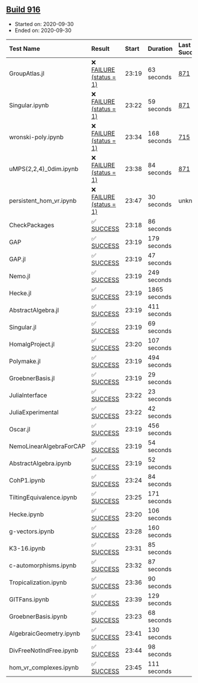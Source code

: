 ## [Build 916](https://oscarci.mathematik.uni-kl.de/job/oscar-stable/916/)

* Started on: 2020-09-30
* Ended on: 2020-09-30

| Test Name    | Result | Start | Duration | Last Success | First Failure |
|:-------------|:-------|:------|:---------|:-------------|:--------------|
| GroupAtlas.jl | ❌ [FAILURE (status = 1)](https://oscarci.mathematik.uni-kl.de/job/oscar-stable/916/artifact/logs/build-916/GroupAtlas.jl.log) | 23:19 | 63 seconds | [871](https://oscarci.mathematik.uni-kl.de/job/oscar-stable/871/) | [872](https://oscarci.mathematik.uni-kl.de/job/oscar-stable/872/) |
| Singular.ipynb | ❌ [FAILURE (status = 1)](https://oscarci.mathematik.uni-kl.de/job/oscar-stable/916/artifact/logs/build-916/Singular.ipynb.log) | 23:22 | 59 seconds | [871](https://oscarci.mathematik.uni-kl.de/job/oscar-stable/871/) | [872](https://oscarci.mathematik.uni-kl.de/job/oscar-stable/872/) |
| wronski-poly.ipynb | ❌ [FAILURE (status = 1)](https://oscarci.mathematik.uni-kl.de/job/oscar-stable/916/artifact/logs/build-916/wronski-poly.ipynb.log) | 23:34 | 168 seconds | [715](https://oscarci.mathematik.uni-kl.de/job/oscar-stable/715/) | [716](https://oscarci.mathematik.uni-kl.de/job/oscar-stable/716/) |
| uMPS(2,2,4)_0dim.ipynb | ❌ [FAILURE (status = 1)](https://oscarci.mathematik.uni-kl.de/job/oscar-stable/916/artifact/logs/build-916/uMPS-2-2-4-_0dim.ipynb.log) | 23:38 | 84 seconds | [871](https://oscarci.mathematik.uni-kl.de/job/oscar-stable/871/) | [872](https://oscarci.mathematik.uni-kl.de/job/oscar-stable/872/) |
| persistent_hom_vr.ipynb | ❌ [FAILURE (status = 1)](https://oscarci.mathematik.uni-kl.de/job/oscar-stable/916/artifact/logs/build-916/persistent_hom_vr.ipynb.log) | 23:47 | 30 seconds | unknown | unknown |
| CheckPackages | ✅ [SUCCESS](https://oscarci.mathematik.uni-kl.de/job/oscar-stable/916/artifact/logs/build-916/CheckPackages.log) | 23:18 | 86 seconds |  |  |
| GAP | ✅ [SUCCESS](https://oscarci.mathematik.uni-kl.de/job/oscar-stable/916/artifact/logs/build-916/GAP.log) | 23:19 | 179 seconds |  |  |
| GAP.jl | ✅ [SUCCESS](https://oscarci.mathematik.uni-kl.de/job/oscar-stable/916/artifact/logs/build-916/GAP.jl.log) | 23:19 | 47 seconds |  |  |
| Nemo.jl | ✅ [SUCCESS](https://oscarci.mathematik.uni-kl.de/job/oscar-stable/916/artifact/logs/build-916/Nemo.jl.log) | 23:19 | 249 seconds |  |  |
| Hecke.jl | ✅ [SUCCESS](https://oscarci.mathematik.uni-kl.de/job/oscar-stable/916/artifact/logs/build-916/Hecke.jl.log) | 23:19 | 1865 seconds |  |  |
| AbstractAlgebra.jl | ✅ [SUCCESS](https://oscarci.mathematik.uni-kl.de/job/oscar-stable/916/artifact/logs/build-916/AbstractAlgebra.jl.log) | 23:19 | 411 seconds |  |  |
| Singular.jl | ✅ [SUCCESS](https://oscarci.mathematik.uni-kl.de/job/oscar-stable/916/artifact/logs/build-916/Singular.jl.log) | 23:19 | 69 seconds |  |  |
| HomalgProject.jl | ✅ [SUCCESS](https://oscarci.mathematik.uni-kl.de/job/oscar-stable/916/artifact/logs/build-916/HomalgProject.jl.log) | 23:20 | 107 seconds |  |  |
| Polymake.jl | ✅ [SUCCESS](https://oscarci.mathematik.uni-kl.de/job/oscar-stable/916/artifact/logs/build-916/Polymake.jl.log) | 23:19 | 494 seconds |  |  |
| GroebnerBasis.jl | ✅ [SUCCESS](https://oscarci.mathematik.uni-kl.de/job/oscar-stable/916/artifact/logs/build-916/GroebnerBasis.jl.log) | 23:19 | 29 seconds |  |  |
| JuliaInterface | ✅ [SUCCESS](https://oscarci.mathematik.uni-kl.de/job/oscar-stable/916/artifact/logs/build-916/JuliaInterface.log) | 23:22 | 23 seconds |  |  |
| JuliaExperimental | ✅ [SUCCESS](https://oscarci.mathematik.uni-kl.de/job/oscar-stable/916/artifact/logs/build-916/JuliaExperimental.log) | 23:22 | 42 seconds |  |  |
| Oscar.jl | ✅ [SUCCESS](https://oscarci.mathematik.uni-kl.de/job/oscar-stable/916/artifact/logs/build-916/Oscar.jl.log) | 23:19 | 456 seconds |  |  |
| NemoLinearAlgebraForCAP | ✅ [SUCCESS](https://oscarci.mathematik.uni-kl.de/job/oscar-stable/916/artifact/logs/build-916/NemoLinearAlgebraForCAP.log) | 23:19 | 54 seconds |  |  |
| AbstractAlgebra.ipynb | ✅ [SUCCESS](https://oscarci.mathematik.uni-kl.de/job/oscar-stable/916/artifact/logs/build-916/AbstractAlgebra.ipynb.log) | 23:19 | 52 seconds |  |  |
| CohP1.ipynb | ✅ [SUCCESS](https://oscarci.mathematik.uni-kl.de/job/oscar-stable/916/artifact/logs/build-916/CohP1.ipynb.log) | 23:24 | 84 seconds |  |  |
| TiltingEquivalence.ipynb | ✅ [SUCCESS](https://oscarci.mathematik.uni-kl.de/job/oscar-stable/916/artifact/logs/build-916/TiltingEquivalence.ipynb.log) | 23:25 | 171 seconds |  |  |
| Hecke.ipynb | ✅ [SUCCESS](https://oscarci.mathematik.uni-kl.de/job/oscar-stable/916/artifact/logs/build-916/Hecke.ipynb.log) | 23:20 | 106 seconds |  |  |
| g-vectors.ipynb | ✅ [SUCCESS](https://oscarci.mathematik.uni-kl.de/job/oscar-stable/916/artifact/logs/build-916/g-vectors.ipynb.log) | 23:28 | 160 seconds |  |  |
| K3-16.ipynb | ✅ [SUCCESS](https://oscarci.mathematik.uni-kl.de/job/oscar-stable/916/artifact/logs/build-916/K3-16.ipynb.log) | 23:31 | 85 seconds |  |  |
| c-automorphisms.ipynb | ✅ [SUCCESS](https://oscarci.mathematik.uni-kl.de/job/oscar-stable/916/artifact/logs/build-916/c-automorphisms.ipynb.log) | 23:32 | 87 seconds |  |  |
| Tropicalization.ipynb | ✅ [SUCCESS](https://oscarci.mathematik.uni-kl.de/job/oscar-stable/916/artifact/logs/build-916/Tropicalization.ipynb.log) | 23:36 | 90 seconds |  |  |
| GITFans.ipynb | ✅ [SUCCESS](https://oscarci.mathematik.uni-kl.de/job/oscar-stable/916/artifact/logs/build-916/GITFans.ipynb.log) | 23:39 | 129 seconds |  |  |
| GroebnerBasis.ipynb | ✅ [SUCCESS](https://oscarci.mathematik.uni-kl.de/job/oscar-stable/916/artifact/logs/build-916/GroebnerBasis.ipynb.log) | 23:23 | 68 seconds |  |  |
| AlgebraicGeometry.ipynb | ✅ [SUCCESS](https://oscarci.mathematik.uni-kl.de/job/oscar-stable/916/artifact/logs/build-916/AlgebraicGeometry.ipynb.log) | 23:41 | 130 seconds |  |  |
| DivFreeNotIndFree.ipynb | ✅ [SUCCESS](https://oscarci.mathematik.uni-kl.de/job/oscar-stable/916/artifact/logs/build-916/DivFreeNotIndFree.ipynb.log) | 23:44 | 98 seconds |  |  |
| hom_vr_complexes.ipynb | ✅ [SUCCESS](https://oscarci.mathematik.uni-kl.de/job/oscar-stable/916/artifact/logs/build-916/hom_vr_complexes.ipynb.log) | 23:45 | 111 seconds |  |  |
